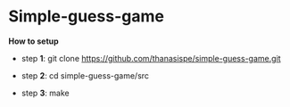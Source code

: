 # Simple-guess-game

**How to setup**


- step **1**:
git clone https://github.com/thanasispe/simple-guess-game.git



- step **2**:
cd simple-guess-game/src



- step **3**:
make 
